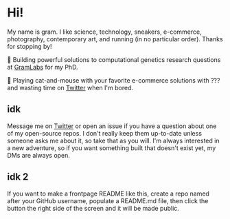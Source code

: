 # Hi!

My name is gram. I like science, technology, sneakers, e-commerce, photography, contemporary art, and running (in no particular order). Thanks for stopping by!

🧬 Building powerful solutions to computational genetics research questions at [GramLabs](https://github.com/gram-labs) for my PhD.

👟 Playing cat-and-mouse with your favorite e-commerce solutions with ??? and wasting time on [Twitter](https://twitter.com/washedgram) when I'm bored.

## idk

Message me on [Twitter](https://twitter.com/washedgram) or open an issue if you have a question about one of my open-source repos. I don't really keep them up-to-date unless someone asks me about it, so take that as you will. I'm always interested in a new adventure, so if you want something built that doesn't exist yet, my DMs are always open.

## idk 2

If you want to make a frontpage README like this, create a repo named after your GitHub username, populate a README.md file, then click the button the right side of the screen and it will be made public.
